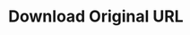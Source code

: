 ---
title: Download Original URL
excerpt: >-
  Generate and retrieve a presigned URL for accessing the original file of a
  document by its ID. The URL is valid for a limited time (e.g., 1 hour) and
  allows secure access to the document stored on DocuPanda.
api:
  file: openapi (2).json
  operationId: download_original_url
hidden: false
---